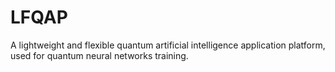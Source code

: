 # LFQAP
A lightweight and flexible quantum artificial intelligence application platform, used for quantum neural networks training.
